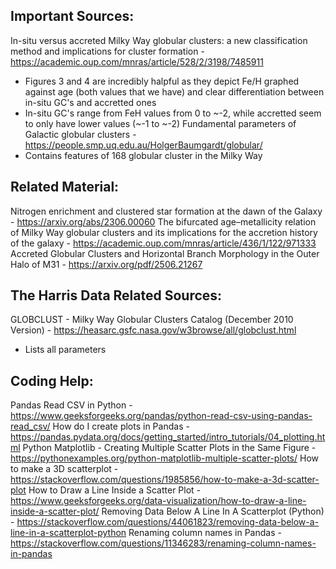 ## Important Sources:
In-situ versus accreted Milky Way globular clusters: a new classification method and implications for cluster formation - https://academic.oup.com/mnras/article/528/2/3198/7485911
- Figures 3 and 4 are incredibly halpful as they depict Fe/H graphed against age (both values that we have) and clear differentiation between in-situ GC's and accretted ones
- In-situ GC's range from FeH values from 0 to ~-2, while accretted seem to only have lower values (~-1 to ~-2)
Fundamental parameters of Galactic globular clusters - https://people.smp.uq.edu.au/HolgerBaumgardt/globular/ 
- Contains features of 168 globular cluster in the Milky Way

## Related Material:
Nitrogen enrichment and clustered star formation at the dawn of the Galaxy - https://arxiv.org/abs/2306.00060 
The bifurcated age–metallicity relation of Milky Way globular clusters and its implications for the accretion history of the galaxy - https://academic.oup.com/mnras/article/436/1/122/971333 
Accreted Globular Clusters and Horizontal Branch Morphology in the
 Outer Halo of M31 - https://arxiv.org/pdf/2506.21267 

 ## The Harris Data Related Sources:
 GLOBCLUST - Milky Way Globular Clusters Catalog (December 2010 Version) - https://heasarc.gsfc.nasa.gov/w3browse/all/globclust.html 
 - Lists all parameters

## Coding Help:
Pandas Read CSV in Python - https://www.geeksforgeeks.org/pandas/python-read-csv-using-pandas-read_csv/
How do I create plots in Pandas - https://pandas.pydata.org/docs/getting_started/intro_tutorials/04_plotting.html 
Python Matplotlib - Creating Multiple Scatter Plots in the Same Figure - https://pythonexamples.org/python-matplotlib-multiple-scatter-plots/ 
How to make a 3D scatterplot - https://stackoverflow.com/questions/1985856/how-to-make-a-3d-scatter-plot 
How to Draw a Line Inside a Scatter Plot - https://www.geeksforgeeks.org/data-visualization/how-to-draw-a-line-inside-a-scatter-plot/ 
Removing Data Below A Line In A Scatterplot (Python) - https://stackoverflow.com/questions/44061823/removing-data-below-a-line-in-a-scatterplot-python 
Renaming column names in Pandas - https://stackoverflow.com/questions/11346283/renaming-column-names-in-pandas 